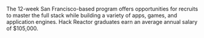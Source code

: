 The 12-week San Francisco-based program offers opportunities for recruits to
master the full stack while building a variety of apps, games, and application
engines. Hack Reactor graduates earn an average annual salary of $105,000.

